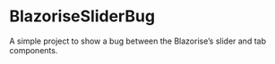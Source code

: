 # BlazoriseSliderBug
A simple project to show a bug between the Blazorise’s slider and tab components.
